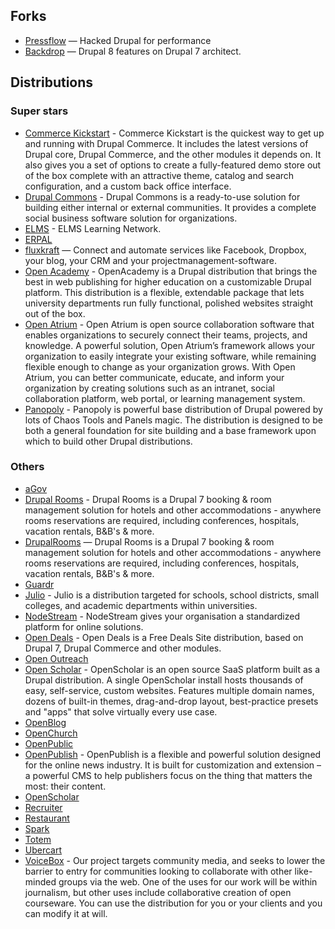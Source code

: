 ## Forks

- [Pressflow](https://github.com/pressflow) — Hacked Drupal for performance
- [Backdrop](http://backdropcms.org/) — Drupal 8 features on Drupal 7 architect.

## Distributions

### Super stars

- [Commerce Kickstart](https://www.drupal.org/project/commerce_kickstart) - Commerce Kickstart is the quickest way to get up and running with Drupal Commerce. It includes the latest versions of Drupal core, Drupal Commerce, and the other modules it depends on. It also gives you a set of options to create a fully-featured demo store out of the box complete with an attractive theme, catalog and search configuration, and a custom back office interface.
- [Drupal Commons](https://www.drupal.org/project/commons) - Drupal Commons is a ready-to-use solution for building either internal or external communities. It provides a complete social business software solution for organizations.
- [ELMS](http://www.elmsln.org) - ELMS Learning Network.
- [ERPAL](https://drupal.org/project/erpal)
- [fluxkraft](http://www.fluxkraft.com) — Connect and automate services like Facebook, Dropbox, your blog, your CRM and your projectmanagement-software.
- [Open Academy](https://www.drupal.org/project/openacademy) - OpenAcademy is a Drupal distribution that brings the best in web publishing for higher education on a customizable Drupal platform. This distribution is a flexible, extendable package that lets university departments run fully functional, polished websites straight out of the box.
- [Open Atrium](http://openatrium.com) - Open Atrium is open source collaboration software that enables organizations to securely connect their teams, projects, and knowledge. A powerful solution, Open Atrium’s framework allows your organization to easily integrate your existing software, while remaining flexible enough to change as your organization grows. With Open Atrium, you can better communicate, educate, and inform your organization by creating solutions such as an intranet, social collaboration platform, web portal, or learning management system.
- [Panopoly](https://www.drupal.org/project/panopoly) - Panopoly is powerful base distribution of Drupal powered by lots of Chaos Tools and Panels magic. The distribution is designed to be both a general foundation for site building and a base framework upon which to build other Drupal distributions.

### Others

- [aGov](https://drupal.org/project/agov)
- [Drupal Rooms](http://www.drupalrooms.com) - Drupal Rooms is a Drupal 7 booking & room management solution for hotels and other accommodations - anywhere rooms reservations are required, including conferences, hospitals, vacation rentals, B&B's & more.
- [DrupalRooms](http://www.drupalrooms.com) — Drupal Rooms is a Drupal 7 booking & room management solution for hotels and other accommodations - anywhere rooms reservations are required, including conferences, hospitals, vacation rentals, B&B's & more.
- [Guardr](https://drupal.org/project/guardr)
- [Julio](https://www.drupal.org/project/julio) - Julio is a distribution targeted for schools, school districts, small colleges, and academic departments within universities.
- [NodeStream](http://www.nodestream.org) - NodeStream gives your organisation a standardized platform for online solutions.
- [Open Deals](https://www.drupal.org/project/opendeals) - Open Deals is a Free Deals Site distribution, based on Drupal 7, Drupal Commerce and other modules.
- [Open Outreach](https://drupal.org/project/openoutreach)
- [Open Scholar](http://theopenscholar.org) - OpenScholar is an open source SaaS platform built as a Drupal distribution. A single OpenScholar install hosts thousands of easy, self-service, custom websites. Features multiple domain names, dozens of built-in themes, drag-and-drop layout, best-practice presets and "apps" that solve virtually every use case.
- [OpenBlog](https://drupal.org/project/openblog)
- [OpenChurch](https://drupal.org/project/openchurch)
- [OpenPublic](https://drupal.org/project/openpublic)
- [OpenPublish](http://openpublishapp.com) - OpenPublish is a flexible and powerful solution designed for the online news industry. It is built for customization and extension – a powerful CMS to help publishers focus on the thing that matters the most: their content.
- [OpenScholar](http://theopenscholar.org)
- [Recruiter](https://drupal.org/project/recruiter)
- [Restaurant](https://drupal.org/project/restaurant)
- [Spark](https://drupal.org/project/spark)
- [Totem](https://drupal.org/project/totem)
- [Ubercart](https://drupal.org/project/ubercart)
- [VoiceBox](https://www.drupal.org/project/voicebox) - Our project targets community media, and seeks to lower the barrier to entry for communities looking to collaborate with other like-minded groups via the web. One of the uses for our work will be within journalism, but other uses include collaborative creation of open courseware.
You can use the distribution for you or your clients and you can modify it at will.
